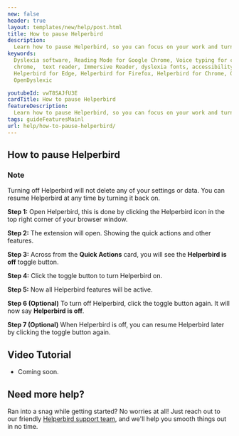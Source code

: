 ```yaml
---
new: false
header: true
layout: templates/new/help/post.html
title: How to pause Helperbird
description:
  Learn how to pause Helperbird, so you can focus on your work and turn on the features later.
keywords:
  Dyslexia software, Reading Mode for Google Chrome, Voice typing for chrome, Text to speech for
  chrome,  text reader, Immersive Reader, dyslexia fonts, accessibility software, dyslexia software,
  Helperbird for Edge, Helperbird for Firefox, Helperbird for Chrome, Opendyslexic for Chrome,
  OpenDyslexic

youtubeId: vwT8SAJfU3E
cardTitle: How to pause Helperbird
featureDescription:
  Learn how to pause Helperbird, so you can focus on your work and turn on the features later.
tags: guideFeaturesMainl
url: help/how-to-pause-helperbird/
---
```


## How to pause Helperbird

### Note
Turning off Helperbird will not delete any of your settings or data. You can resume Helperbird at any time by turning it back on.

**Step 1:** Open Helperbird, this is done by clicking the Helperbird icon in the top right corner of your browser window.

**Step 2:** The extension will open. Showing the quick actions and other features.

**Step 3:** Across from the **Quick Actions** card, you will see the **Helperbird is off** toggle button.

**Step 4:** Click the toggle button to turn Helperbird on.

**Step 5:** Now all Helperbird features will be active.

**Step 6 (Optional)** To turn off Helperbird, click the toggle button again. It will now say **Helperbird is off**.

**Step 7 (Optional)** When Helperbird is off, you can resume Helperbird later by clicking the toggle button again. 


## Video Tutorial

- Coming soon.

## Need more help?

Ran into a snag while getting started? No worries at all! Just reach out to our friendly [Helperbird support team](/support/), and we'll help you smooth things out in no time.


